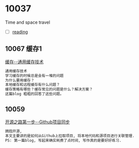 # 10037
Time and space travel   
- [ ] [reading](https://github.com/shijie666/10037/blob/main/read/MyReading.md)
## 10067 缓存1
[缓存--通用缓存技术](https://github.com/shijie666/10037/blob/main/202101/10067.md)
```txt
通用缓存技术  
学习缓存的时候总是会有一堆的问题  
为什么要用缓存？  
本地缓存和远程缓存有什么问题？  
缓存策略有哪些？缓存常见的问题是什么？解决方案？  
这篇blog 粗粗的回答了这些问题。  
```
  
## 10059 
[开源之路第一步--Github项目同步](https://github.com/shijie666/10037/blob/main/202012/10059.md)
```txt
拥抱开源,   
本文主要讲的是如何从Github上拉取项目, 将本地代码和源项目进行关联管理.  
PS: 第一篇blog, 写起来确实耗费了点时间, 写作真的是要好好练习.
```

